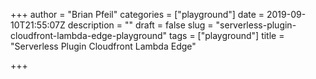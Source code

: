 +++
author = "Brian Pfeil"
categories = ["playground"]
date = 2019-09-10T21:55:07Z
description = ""
draft = false
slug = "serverless-plugin-cloudfront-lambda-edge-playground"
tags = ["playground"]
title = "Serverless Plugin Cloudfront Lambda Edge"

+++
